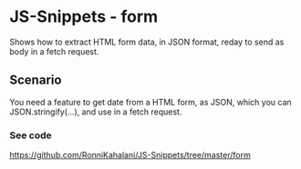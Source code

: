 # JS-Snippets - form
Shows how to extract HTML form data, in JSON format, reday to send as body in a fetch request.

## Scenario
You need a feature to get date from a HTML form, as JSON, which you can JSON.stringify(...), and use in a fetch request.

### See code
https://github.com/RonniKahalani/JS-Snippets/tree/master/form
